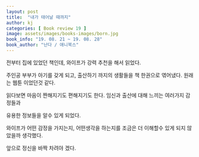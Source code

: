 ```yaml
---
layout: post
title:  "내가 태어날 때까지"
author: kj
categories: [ Book review 19 ]
image: assets/images/books-images/born.jpg
book_info: "19. 08. 21 ~ 19. 08. 28"
book_author: "난다 / 애니북스"
---
```

전부터 집에 있었던 책인데, 와이프가 강력 추천을 해서 읽었다.

주인공 부부가 아기를 갖게 되고, 출산하기 까지의 생활들을 책 한권으로 엮어냈다. 원래는 웹툰 이었던것 같다.

읽다보면 마음이 짠해지기도 편해지기도 한다. 임신과 출산에 대해 느끼는 여러가지 감정들과

유용한 정보들을 알수 있게 되었다.

와이프가 어떤 감정을 가지는지, 어떤생각을 하는지를 조금은 더 이해할수 있게 되지 않았을까 생각했다.

앞으로 정신을 바짝 차려야 겠다.




